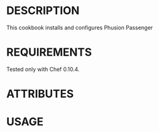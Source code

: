 DESCRIPTION
===========

This cookbook installs and configures Phusion Passenger

REQUIREMENTS
============

Tested only with Chef 0.10.4.

ATTRIBUTES
==========

USAGE
=====
